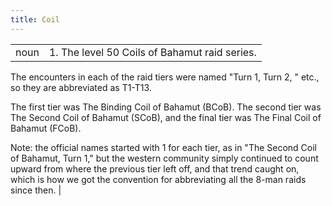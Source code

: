 ```yaml
---
title: Coil
---
```

| | |
| --- | --- |
| noun | 1.  	The level 50 Coils of Bahamut raid series. 

The encounters in each of the raid tiers were named "Turn 1, Turn 2, " etc., so they are abbreviated as T1-T13. 

The first tier was The Binding Coil of Bahamut (BCoB). 
The second tier was The Second Coil of Bahamut (SCoB), and the final tier was The Final Coil of Bahamut (FCoB). 

Note: the official names started with 1 for each tier, as in "The Second Coil of Bahamut, Turn 1," but the western community simply continued to count upward from where the previous tier left off, and that trend caught on, which is how we got the convention for abbreviating all the 8-man raids since then.	|
